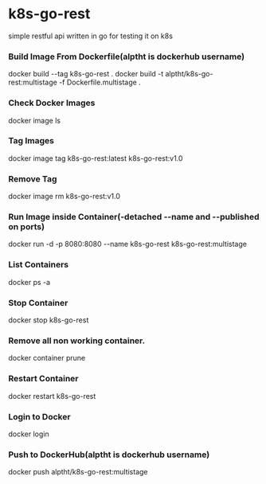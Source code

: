 # k8s-go-rest
simple restful api written in go for testing it on k8s

### Build Image From Dockerfile(alptht is dockerhub username)
docker build --tag k8s-go-rest .
docker build -t alptht/k8s-go-rest:multistage -f Dockerfile.multistage .

### Check Docker Images
docker image ls

### Tag Images
docker image tag k8s-go-rest:latest k8s-go-rest:v1.0

### Remove Tag
docker image rm k8s-go-rest:v1.0

### Run Image inside Container(-detached --name and --published on ports)
docker run -d -p 8080:8080 --name k8s-go-rest k8s-go-rest:multistage

### List Containers
docker ps -a

### Stop Container
docker stop k8s-go-rest

### Remove all non working container.
docker container prune

### Restart Container
docker restart k8s-go-rest

### Login to Docker
docker login

### Push to DockerHub(alptht is dockerhub username)
docker push alptht/k8s-go-rest:multistage